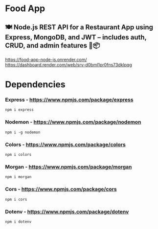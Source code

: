 # Food App

## 🍽️ Node.js REST API for a Restaurant App using Express, MongoDB, and JWT – includes auth, CRUD, and admin features 🔐📦

https://food-app-node-js.onrender.com/
https://dashboard.render.com/web/srv-d0bml1pr0fns73dklpqg


# Dependencies

### Express - https://www.npmjs.com/package/express
    npm i express

### Nodemon - https://www.npmjs.com/package/nodemon
    npm i -g nodemon

### Colors - https://www.npmjs.com/package/colors
    npm i colors

### Morgan - https://www.npmjs.com/package/morgan
    npm i morgan

### Cors - https://www.npmjs.com/package/cors
    npm i cors

### Dotenv - https://www.npmjs.com/package/dotenv
    npm i dotenv
